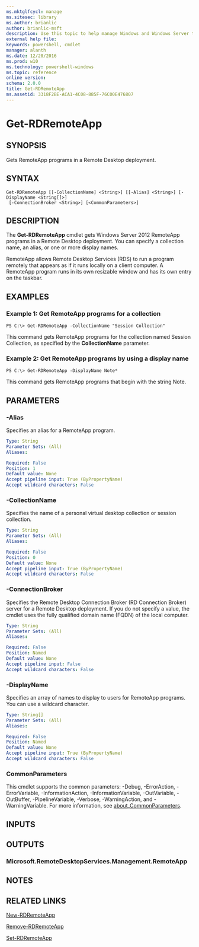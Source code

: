 ```yaml
---
ms.mktglfcycl: manage
ms.sitesec: library
ms.author: brianlic
author: brianlic-msft
description: Use this topic to help manage Windows and Windows Server technologies with Windows PowerShell.
external help file: 
keywords: powershell, cmdlet
manager: alanth
ms.date: 12/20/2016
ms.prod: w10
ms.technology: powershell-windows
ms.topic: reference
online version: 
schema: 2.0.0
title: Get-RDRemoteApp
ms.assetid: 3318F2BE-ACA1-4C08-885F-76C00E476807
---
```


# Get-RDRemoteApp

## SYNOPSIS
Gets RemoteApp programs in a Remote Desktop deployment.

## SYNTAX

```
Get-RDRemoteApp [[-CollectionName] <String>] [[-Alias] <String>] [-DisplayName <String[]>]
 [-ConnectionBroker <String>] [<CommonParameters>]
```

## DESCRIPTION
The **Get-RDRemoteApp** cmdlet gets Windows Server 2012 RemoteApp programs in a Remote Desktop deployment.
You can specify a collection name, an alias, or one or more display names.

RemoteApp allows Remote Desktop Services (RDS) to run a program remotely that appears as if it runs locally on a client computer.
A RemoteApp program runs in its own resizable window and has its own entry on the taskbar.

## EXAMPLES

### Example 1: Get RemoteApp programs for a collection
```
PS C:\> Get-RDRemoteApp -CollectionName "Session Collection"
```

This command gets RemoteApp programs for the collection named Session Collection, as specified by the **CollectionName** parameter.

### Example 2: Get RemoteApp programs by using a display name
```
PS C:\> Get-RDRemoteApp -DisplayName Note*
```

This command gets RemoteApp programs that begin with the string Note.

## PARAMETERS

### -Alias
Specifies an alias for a RemoteApp program.

```yaml
Type: String
Parameter Sets: (All)
Aliases: 

Required: False
Position: 1
Default value: None
Accept pipeline input: True (ByPropertyName)
Accept wildcard characters: False
```

### -CollectionName
Specifies the name of a personal virtual desktop collection or session collection.

```yaml
Type: String
Parameter Sets: (All)
Aliases: 

Required: False
Position: 0
Default value: None
Accept pipeline input: True (ByPropertyName)
Accept wildcard characters: False
```

### -ConnectionBroker
Specifies the Remote Desktop Connection Broker (RD Connection Broker) server for a Remote Desktop deployment.
If you do not specify a value, the cmdlet uses the fully qualified domain name (FQDN) of the local computer.

```yaml
Type: String
Parameter Sets: (All)
Aliases: 

Required: False
Position: Named
Default value: None
Accept pipeline input: False
Accept wildcard characters: False
```

### -DisplayName
Specifies an array of names to display to users for RemoteApp programs.
You can use a wildcard character.

```yaml
Type: String[]
Parameter Sets: (All)
Aliases: 

Required: False
Position: Named
Default value: None
Accept pipeline input: True (ByPropertyName)
Accept wildcard characters: False
```

### CommonParameters
This cmdlet supports the common parameters: -Debug, -ErrorAction, -ErrorVariable, -InformationAction, -InformationVariable, -OutVariable, -OutBuffer, -PipelineVariable, -Verbose, -WarningAction, and -WarningVariable. For more information, see [about_CommonParameters](http://go.microsoft.com/fwlink/?LinkID=113216).

## INPUTS

## OUTPUTS

### Microsoft.RemoteDesktopServices.Management.RemoteApp

## NOTES

## RELATED LINKS

[New-RDRemoteApp](./New-RDRemoteApp.md)

[Remove-RDRemoteApp](./Remove-RDRemoteApp.md)

[Set-RDRemoteApp](./Set-RDRemoteApp.md)

